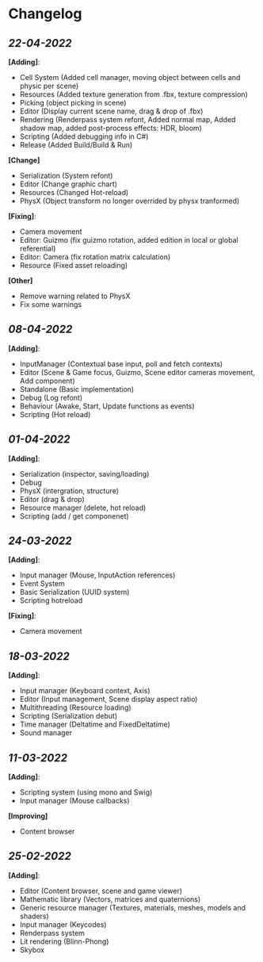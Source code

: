 Changelog
===

*22-04-2022*
-
**[Adding]**:
* Cell System (Added cell manager, moving object between cells and physic per scene)
* Resources (Added texture generation from .fbx, texture compression)
* Picking (object picking in scene)
* Editor (Display current scene name, drag & drop of .fbx)
* Rendering (Renderpass system refont, Added normal map, Added shadow map, added post-process effects: HDR, bloom)
* Scripting (Added debugging info in C#)
* Release (Added Build/Build & Run)

**[Change]**
* Serialization (System refont)
* Editor (Change graphic chart)
* Resources (Changed Hot-reload)
* PhysX (Object transform no longer overrided by physx tranformed)

**[Fixing]**:
* Camera movement
* Editor: Guizmo (fix guizmo rotation, added edition in local or global referential)
* Editor: Camera (fix rotation matrix calculation)
* Resource (Fixed asset reloading)

**[Other]**
* Remove warning related to PhysX
* Fix some warnings

*08-04-2022*
-
**[Adding]**:
* InputManager (Contextual base input, poll and fetch contexts)
* Editor (Scene & Game focus, Guizmo, Scene editor cameras movement, Add component)
* Standalone (Basic implementation)
* Debug (Log refont)
* Behaviour (Awake, Start, Update functions as events)
* Scripting (Hot reload)

*01-04-2022*
-
**[Adding]**:
* Serialization (inspector, saving/loading)
* Debug
* PhysX (intergration, structure)
* Editor (drag & drop)
* Resource manager (delete, hot reload)
* Scripting (add / get componenet)

*24-03-2022*
-
**[Adding]**:
* Input manager (Mouse, InputAction references)
* Event System
* Basic Serialization (UUID system)
* Scripting hotreload 

**[Fixing]**:
* Camera movement

*18-03-2022*
-
**[Adding]**:
* Input manager (Keyboard context, Axis)
* Editor (Input management, Scene display aspect ratio)
* Multithreading (Resource loading)
* Scripting (Serialization debut)
* Time manager (Deltatime and FixedDeltatime)
* Sound manager

*11-03-2022*
-
**[Adding]**:
* Scripting system (using mono and Swig)
* Input manager (Mouse callbacks)

**[Improving]**
* Content browser

*25-02-2022*
-
**[Adding]**:
* Editor (Content browser, scene and game viewer)
* Mathematic library (Vectors, matrices and quaternions)
* Generic resource manager (Textures, materials, meshes, models and shaders)
* Input manager (Keycodes)
* Renderpass system
* Lit rendering (Blinn-Phong)
* Skybox

